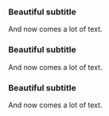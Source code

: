 ### Beautiful subtitle
And now comes a lot of text.

### Beautiful subtitle
And now comes a lot of text.

### Beautiful subtitle
And now comes a lot of text.